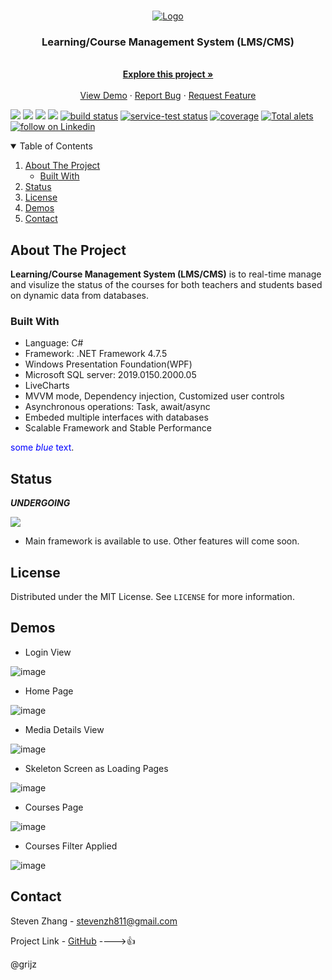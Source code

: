 
<!-- PROJECT LOGO -->
<br />
<p align="center">
  <a href="https://github.com/gritjz/LearningManagmentSystem_LMS">
    <img src="Screenshots/logo.png" alt="Logo">
  </a>

  <h3 align="center">Learning/Course Management System (LMS/CMS)</h3>

  <p align="center">
    <br />
    <a href="#about-the-project"><strong>Explore this project »</strong></a>
    <br />
    <br />
    <a href="#demos">View Demo</a>
    ·
    <a href="https://github.com/gritjz/LearningManagmentSystem_LMS/issues">Report Bug</a>
    ·
    <a href="https://github.com/gritjz/LearningManagmentSystem_LMS/pulls">Request Feature</a>
  </p>
  
  <p>
     <a href="https://github.com/badges/shields/graphs/contributors" alt="f">
        <img src="https://img.shields.io/badge/f-a-green" /></a>
    <a href="https://github.com/gritjz/LearningManagmentSystem_LMS#backers" alt="Backers on Open Collective">
        <img src="https://img.shields.io/badge/-brightgreen-brightgreen" /></a>
    <a href="#sponsors" alt="Sponsors on Open Collective">
        <img src="https://img.shields.io/opencollective/sponsors/shields" /></a>
    <a href="https://github.com/badges/shields/pulse" alt="Activity">
        <img src="https://img.shields.io/github/commit-activity/m/badges/shields" /></a>
    <a href="https://circleci.com/gh/badges/shields/tree/master">
        <img src="https://img.shields.io/circleci/project/github/badges/shields/master" alt="build status"></a>
    <a href="https://circleci.com/gh/badges/daily-tests">
        <img src="https://img.shields.io/circleci/project/github/badges/daily-tests?label=service%20tests"
            alt="service-test status"></a>
    <a href="https://coveralls.io/github/badges/shields">
        <img src="https://img.shields.io/coveralls/github/badges/shields"
            alt="coverage"></a>
    <a href="https://lgtm.com/projects/g/badges/shields/alerts/">
        <img src="https://img.shields.io/lgtm/alerts/g/badges/shields"
            alt="Total alets"/></a>
    <a href="https://www.linkedin.com/in/jzhangcs/">
        <img src="https://img.shields.io/twitter/follow/shields_io?style=social&logo=linkedin"
            alt="follow on Linkedin"></a>
  </p>
</p>


<!-- TABLE OF CONTENTS -->
<details open="open">
  <summary>Table of Contents</summary>
  <ol>
    <li>
      <a href="#about-the-project">About The Project</a>
      <ul>
        <li><a href="#built-with">Built With</a></li>
      </ul>
    </li>
    <li>
      <a href="#status">Status</a>
    </li>
    <li><a href="#license">License</a></li>
    <li><a href="#demos">Demos</a></li>
    <li><a href="#contact">Contact</a></li>
  </ol>
</details>


<!-- ABOUT THE PROJECT -->
## About The Project
__Learning/Course Management System (LMS/CMS)__ is to real-time manage and visulize the status of the courses for both teachers and students based on dynamic data from databases.

### Built With
* Language: C#
* Framework: .NET Framework 4.7.5
* Windows Presentation Foundation(WPF)
* Microsoft SQL server: 2019.0150.2000.05
* LiveCharts
* MVVM mode, Dependency injection, Customized user controls
* Asynchronous operations: Task, await/async
* Embeded multiple interfaces with databases
* Scalable Framework and Stable Performance


<span style="color:blue">some *blue* text</span>.
<!-- project status -->
## Status
__*UNDERGOING*__ 

<a href="https://github.com/badges/shields/graphs/contributors" alt="f">
        <img src="https://img.shields.io/badge/-UNDERGOING-orange" /></a>

* Main framework is available to use. Other features will come soon.



<!-- LICENSE -->
## License

Distributed under the MIT License. See `LICENSE` for more information.





## Demos

* Login View

![image](https://github.com/gritjz/LearningManagmentSystem/blob/11580b25e857703f349235f7bb9353753f084e4e/Screenshots/1.png)

* Home Page

![image](https://github.com/gritjz/LearningManagmentSystem/blob/11580b25e857703f349235f7bb9353753f084e4e/Screenshots/2.png)

* Media Details View

![image](https://github.com/gritjz/LearningManagmentSystem/blob/11580b25e857703f349235f7bb9353753f084e4e/Screenshots/3.png)

* Skeleton Screen as Loading Pages

![image](https://github.com/gritjz/LearningManagmentSystem/blob/11580b25e857703f349235f7bb9353753f084e4e/Screenshots/4.png)

* Courses Page

![image](https://github.com/gritjz/LearningManagmentSystem/blob/11580b25e857703f349235f7bb9353753f084e4e/Screenshots/5.png)

* Courses Filter Applied

![image](https://github.com/gritjz/LearningManagmentSystem/blob/11580b25e857703f349235f7bb9353753f084e4e/Screenshots/6.png)

<!-- CONTACT -->
## Contact

Steven Zhang - stevenzh811@gmail.com

Project Link - [GitHub](https://github.com/gritjz/LearningManagmentSystem) ---->:+1:

@grijz
